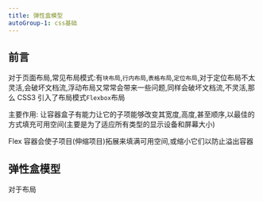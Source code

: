 ```yaml
---
title: 弹性盒模型
autoGroup-1: css基础
---
```


## 前言

对于页面布局,常见布局模式:有`块布局`,`行内布局`,`表格布局`,`定位布局`,对于定位布局不太灵活,会破坏文档流,浮动布局又常常会带来一些问题,同样会破坏文档流,不灵活,那么 CSS3 引入了布局模式`Flexbox`布局

主要作用: 让容器盒子有能力让它的子项能够改变其宽度,高度,甚至顺序,以最佳的方式填充可用空间(主要是为了适应所有类型的显示设备和屏幕大小)

Flex 容器会使子项目(伸缩项目)拓展来填满可用空间,或缩小它们以防止溢出容器

## 弹性盒模型

对于布局
